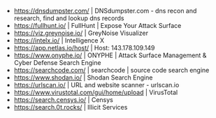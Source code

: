 - https://dnsdumpster.com/ | DNSdumpster.com - dns recon and research, find and lookup dns records
- https://fullhunt.io/ | FullHunt | Expose Your Attack Surface
- https://viz.greynoise.io/ | GreyNoise Visualizer
- https://intelx.io/ | Intelligence X
- https://app.netlas.io/host/ | Host: 143.178.109.149
- https://www.onyphe.io/ | ONYPHE | Attack Surface Management & Cyber Defense Search Engine
- https://searchcode.com/ | searchcode | source code search engine
- https://www.shodan.io/ | Shodan Search Engine
- https://urlscan.io/ | URL and website scanner - urlscan.io
- https://www.virustotal.com/gui/home/upload | VirusTotal
- https://search.censys.io/ | Censys
- https://search.0t.rocks/ | Illicit Services
